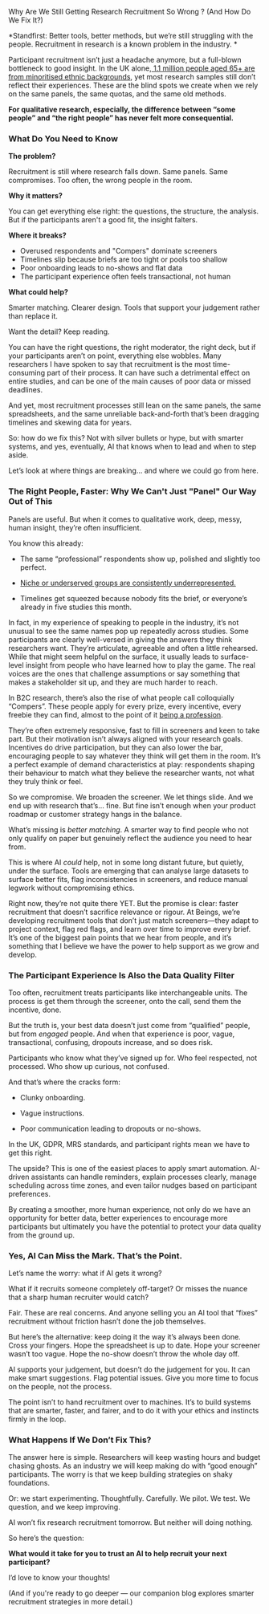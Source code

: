 <a id="_9k7yrnkwse7u"></a>Why Are We Still Getting Research Recruitment So Wrong ? \(And How Do We Fix It?\)

*Standfirst: Better tools, better methods, but we’re still struggling with the people\. Recruitment in research is a known problem in the industry\. *

Participant recruitment isn’t just a headache anymore, but a full\-blown bottleneck to good insight\. In the UK alone,[ 1\.1 million people aged 65\+ are from minoritised ethnic backgrounds](https://www.mrs.org.uk/pdf/Impact%20report%20ISSUE%2044%20LR.pdf), yet most research samples still don’t reflect their experiences\. These are the blind spots we create when we rely on the same panels, the same quotas, and the same old methods\.

__For qualitative research, especially, the difference between “some people” and “the right people” has never felt more consequential\.__

### <a id="_tbdfhuow20r2"></a>What Do You Need to Know

__The problem?__

Recruitment is still where research falls down\. Same panels\. Same compromises\. Too often, the wrong people in the room\. 

__Why it matters?__

You can get everything else right: the questions, the structure, the analysis\. But if the participants aren't a good fit, the insight falters\.

__Where it breaks?__

- Overused respondents and "Compers" dominate screeners
- Timelines slip because briefs are too tight or pools too shallow
- Poor onboarding leads to no\-shows and flat data
- The participant experience often feels transactional, not human

__What could help?__

Smarter matching\. Clearer design\. Tools that support your judgement rather than replace it\.

Want the detail? Keep reading\.

You can have the right questions, the right moderator, the right deck, but if your participants aren’t on point, everything else wobbles\. Many researchers I have spoken to say that recruitment is the most time\-consuming part of their process\. It can have such a detrimental effect on entire studies, and can be one of the main causes of poor data or missed deadlines\. 

And yet, most recruitment processes still lean on the same panels, the same spreadsheets, and the same unreliable back\-and\-forth that’s been dragging timelines and skewing data for years\.

So: how do we fix this? Not with silver bullets or hype, but with smarter systems, and yes, eventually, AI that knows when to lead and when to step aside\.

Let’s look at where things are breaking… and where we could go from here\.

### <a id="_3fyitgorhm32"></a>__The Right People, Faster: Why We Can't Just "Panel" Our Way Out of This__

Panels are useful\. But when it comes to qualitative work, deep, messy, human insight, they’re often insufficient\.

You know this already:

- The same “professional” respondents show up, polished and slightly too perfect\.  

- [Niche or underserved groups are consistently underrepresented\.  
](https://www.theguardian.com/society/2025/may/07/concerning-lack-of-female-only-medical-trials-in-uk-say-health-experts)
- Timelines get squeezed because nobody fits the brief, or everyone’s already in five studies this month\. 

In fact, in my experience of speaking to people in the industry, it’s not unusual to see the same names pop up repeatedly across studies\. Some participants are clearly well\-versed in giving the answers they think researchers want\. They’re articulate, agreeable and often a little rehearsed\. While that might seem helpful on the surface, it usually leads to surface\-level insight from people who have learned how to play the game\. The real voices are the ones that challenge assumptions or say something that makes a stakeholder sit up, and they are much harder to reach\.

In B2C research, there’s also the rise of what people call colloquially “Compers”\. These people apply for every prize, every incentive, every freebie they can find, almost to the point of it [being a profession](https://www.aqr.org.uk/glossary/professional-respondent)\.

They’re often extremely responsive, fast to fill in screeners and keen to take part\. But their motivation isn’t always aligned with your research goals\. Incentives do drive participation, but they can also lower the bar, encouraging people to say whatever they think will get them in the room\. It’s a perfect example of demand characteristics at play: respondents shaping their behaviour to match what they believe the researcher wants, not what they truly think or feel\.

So we compromise\. We broaden the screener\. We let things slide\. And we end up with research that’s… fine\. But fine isn’t enough when your product roadmap or customer strategy hangs in the balance\.

What’s missing is *better matching*\. A smarter way to find people who not only qualify on paper but genuinely reflect the audience you need to hear from\.

This is where AI *could* help, not in some long distant future, but quietly, under the surface\. Tools are emerging that can analyse large datasets to surface better fits, flag inconsistencies in screeners, and reduce manual legwork without compromising ethics\.

Right now, they’re not quite there YET\. But the promise is clear: faster recruitment that doesn’t sacrifice relevance or rigour\. At Beings, we’re developing recruitment tools that don’t just match screeners—they adapt to project context, flag red flags, and learn over time to improve every brief\. It’s one of the biggest pain points that we hear from people, and it’s something that I believe we have the power to help support as we grow and develop\. 

### <a id="_xyzihfk90ukz"></a>__The Participant Experience Is Also the Data Quality Filter__

Too often, recruitment treats participants like interchangeable units\. The process is get them through the screener, onto the call, send them the incentive, done\.

But the truth is, your best data doesn’t just come from “qualified” people, but from *engaged* people\. And when that experience is poor, vague, transactional, confusing, dropouts increase, and so does risk\. 

Participants who know what they’ve signed up for\. Who feel respected, not processed\. Who show up curious, not confused\.

And that’s where the cracks form:

- Clunky onboarding\.  

- Vague instructions\.  

- Poor communication leading to dropouts or no\-shows\.  


In the UK, GDPR, MRS standards, and participant rights mean we have to get this right\.

The upside? This is one of the easiest places to apply smart automation\. AI\-driven assistants can handle reminders, explain processes clearly, manage scheduling across time zones, and even tailor nudges based on participant preferences\.

By creating a smoother, more human experience, not only do we have an opportunity for better data, better experiences to encourage more participants but ultimately you have the potential to protect your data quality from the ground up\.

### <a id="_irifmokz0dy3"></a>__Yes, AI Can Miss the Mark\. That’s the Point\.__

Let’s name the worry: what if AI gets it wrong?

What if it recruits someone completely off\-target? Or misses the nuance that a sharp human recruiter would catch?

Fair\. These are real concerns\. And anyone selling you an AI tool that “fixes” recruitment without friction hasn’t done the job themselves\.

But here’s the alternative: keep doing it the way it’s always been done\. Cross your fingers\. Hope the spreadsheet is up to date\. Hope your screener wasn’t too vague\. Hope the no\-show doesn’t throw the whole day off\.

AI supports your judgement, but doesn’t do the judgement for you\. It can make smart suggestions\. Flag potential issues\. Give you more time to focus on the people, not the process\.

The point isn’t to hand recruitment over to machines\. It’s to build systems that are smarter, faster, and fairer, and to do it with your ethics and instincts firmly in the loop\.

### <a id="_dufdgzl1bbgv"></a>__What Happens If We Don’t Fix This?__

The answer here is simple\. Researchers will keep wasting hours and budget chasing ghosts\. As an industry we will keep making do with “good enough” participants\. The worry is that we keep building strategies on shaky foundations\.

Or: we start experimenting\. Thoughtfully\. Carefully\. We pilot\. We test\. We question, and we keep improving\.

AI won’t fix research recruitment tomorrow\. But neither will doing nothing\.

So here’s the question:  


__What would it take for you to trust an AI to help recruit your next participant?__

I’d love to know your thoughts\!   


\(And if you're ready to go deeper — our companion blog explores smarter recruitment strategies in more detail\.\)


